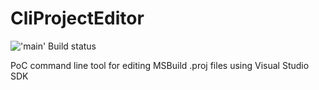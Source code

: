 # CliProjectEditor

!['main' Build status](../../actions/workflows/ci.yml/badge.svg?branch=main)


PoC command line tool for editing MSBuild .proj files using Visual Studio SDK